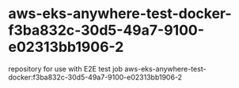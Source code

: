 # aws-eks-anywhere-test-docker-f3ba832c-30d5-49a7-9100-e02313bb1906-2
repository for use with E2E test job aws-eks-anywhere-test-docker:f3ba832c-30d5-49a7-9100-e02313bb1906-2
